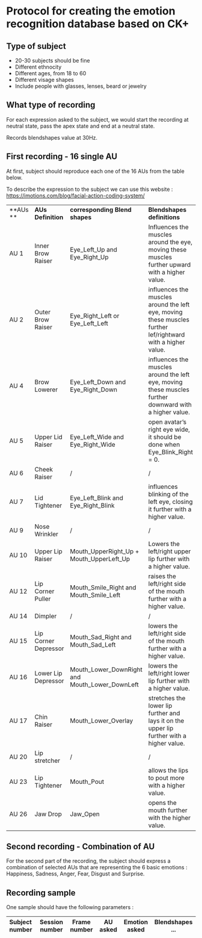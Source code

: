 # Protocol for creating the emotion recognition database based on CK+

## Type of subject

- 20-30 subjects should be fine
- Different ethnocity
- Different ages, from 18 to 60
- Different visage shapes
- Include people with glasses, lenses, beard or jewelry 

## What type of recording

For each expression asked to the subject, we would start the recording at neutral state, pass the apex state and end at a neutral state.

Records blendshapes value at 30Hz.

## First recording - 16 single AU

At first, subject should reproduce each one of the 16 AUs from the table below. 

To describe the expression to the subject we can use this website : https://imotions.com/blog/facial-action-coding-system/

|          |                      |                                                 |                                                              |                            |
| -------- | -------------------- | ----------------------------------------------- | ------------------------------------------------------------ | -------------------------- |
| **AUs ** | **AUs Definition**   | **corresponding Blend shapes**                  | **Blendshapes definitions**                                  | **Comments**               |
| AU 1     | Inner Brow Raiser    | Eye_Left_Up and Eye_Right_Up                    | Influences the muscles around  the eye, moving these muscles further upward with a higher value. | /                          |
| AU 2     | Outer Brow Raiser    | Eye_Right_Left or Eye_Left_Left                 | influences the muscles around  the left eye, moving these muscles further lef/rightward with a higher value. | /                          |
| AU 4     | Brow Lowerer         | Eye_Left_Down and Eye_Right_Down                | influences the muscles around  the left eye, moving these muscles further downward with a higher value. | /                          |
| AU 5     | Upper Lid Raiser     | Eye_Left_Wide and Eye_Right_Wide                | open avatar’s right eye wide, it  should be done when Eye_Blink_Right = 0. | /                          |
| AU 6     | Cheek Raiser         | /                                               | /                                                            | /                          |
| AU 7     | Lid Tightener        | Eye_Left_Blink and Eye_Right_Blink              | influences blinking of the left  eye, closing it further with a higher value. | determine value (not 100%) |
| AU 9     | Nose Wrinkler        | /                                               | /                                                            | showed by AU10             |
| AU 10    | Upper Lip Raiser     | Mouth_UpperRight_Up +  Mouth_UpperLeft_Up       | Lowers the left/right upper lip  further with a higher value. | /                          |
| AU 12    | Lip Corner Puller    | Mouth_Smile_Right and Mouth_Smile_Left          | raises the left/right side of  the mouth further with a higher value. | /                          |
| AU 14    | Dimpler              | /                                               | /                                                            | /                          |
| AU 15    | Lip Corner Depressor | Mouth_Sad_Right and  Mouth_Sad_Left             | lowers the left/right side of  the mouth further with a higher value. | /                          |
| AU 16    | Lower Lip Depressor  | Mouth_Lower_DownRight and  Mouth_Lower_DownLeft | lowers the left/right lower lip  further with a higher value. | /                          |
| AU 17    | Chin Raiser          | Mouth_Lower_Overlay                             | stretches the lower lip further  and lays it on the upper lip further with a higher value. | not really accurate        |
| AU 20    | Lip stretcher        | /                                               | /                                                            | /                          |
| AU 23    | Lip Tightener        | Mouth_Pout                                      | allows the lips to pout more  with a higher value.           | not really accurate        |
| AU 26    | Jaw Drop             | Jaw_Open                                        | opens the mouth further with the  higher value.              | determine value (not 100%) |

## Second recording - Combination of AU

For the second part of the recording, the subject should express a combination of selected AUs that are representing the 6 basic emotions : Happiness, Sadness, Anger, Fear, Disgust and Surprise.

## Recording sample

One sample should have the following parameters :

| Subject number | Session number | Frame number | AU asked | Emotion asked | Blendshapes ... |
| :------------- | -------------- | ------------ | -------- | ------------- | --------------- |
